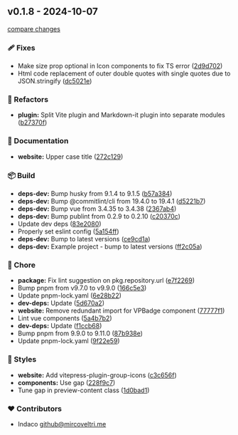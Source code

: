 ## v0.1.8 - 2024-10-07

[compare changes](https://github.com/indaco/vitepress-templ-preview/compare/v0.1.7...v0.1.8)

### 🩹 Fixes

- Make size prop optional in Icon components to fix TS error ([2d9d702](https://github.com/indaco/vitepress-templ-preview/commit/2d9d702))
- Html code replacement of outer double quotes with single quotes due to JSON.stringify ([dc5021e](https://github.com/indaco/vitepress-templ-preview/commit/dc5021e))

### 💅 Refactors

- **plugin:** Split Vite plugin and Markdown-it plugin into separate modules ([b27370f](https://github.com/indaco/vitepress-templ-preview/commit/b27370f))

### 📖 Documentation

- **website:** Upper case title ([272c129](https://github.com/indaco/vitepress-templ-preview/commit/272c129))

### 📦 Build

- **deps-dev:** Bump husky from 9.1.4 to 9.1.5 ([b57a384](https://github.com/indaco/vitepress-templ-preview/commit/b57a384))
- **deps-dev:** Bump @commitlint/cli from 19.4.0 to 19.4.1 ([d5221b7](https://github.com/indaco/vitepress-templ-preview/commit/d5221b7))
- **deps-dev:** Bump vue from 3.4.35 to 3.4.38 ([2367ab4](https://github.com/indaco/vitepress-templ-preview/commit/2367ab4))
- **deps-dev:** Bump publint from 0.2.9 to 0.2.10 ([c20370c](https://github.com/indaco/vitepress-templ-preview/commit/c20370c))
- Update dev deps ([83e2080](https://github.com/indaco/vitepress-templ-preview/commit/83e2080))
- Properly set eslint config ([5a154ff](https://github.com/indaco/vitepress-templ-preview/commit/5a154ff))
- **deps-dev:** Bump to latest versions ([ce9cd1a](https://github.com/indaco/vitepress-templ-preview/commit/ce9cd1a))
- **deps-dev:** Example project - bump to latest versions ([ff2c05a](https://github.com/indaco/vitepress-templ-preview/commit/ff2c05a))

### 🏡 Chore

- **package:** Fix lint suggestion on pkg.repository.url ([e7f2269](https://github.com/indaco/vitepress-templ-preview/commit/e7f2269))
- Bump pnpm from v9.7.0 to v9.9.0 ([166c5e3](https://github.com/indaco/vitepress-templ-preview/commit/166c5e3))
- Update pnpm-lock.yaml ([6e28b22](https://github.com/indaco/vitepress-templ-preview/commit/6e28b22))
- **dev-deps:** Update ([5d670a2](https://github.com/indaco/vitepress-templ-preview/commit/5d670a2))
- **website:** Remove redundant import for VPBadge component ([77777f1](https://github.com/indaco/vitepress-templ-preview/commit/77777f1))
- Lint vue components ([5a4b7b2](https://github.com/indaco/vitepress-templ-preview/commit/5a4b7b2))
- **dev-deps:** Update ([f1ccb68](https://github.com/indaco/vitepress-templ-preview/commit/f1ccb68))
- Bump pnpm from 9.9.0 to 9.11.0 ([87b938e](https://github.com/indaco/vitepress-templ-preview/commit/87b938e))
- Update pnpm-lock.yaml ([9f22e59](https://github.com/indaco/vitepress-templ-preview/commit/9f22e59))

### 🎨 Styles

- **website:** Add vitepress-plugin-group-icons ([c3c656f](https://github.com/indaco/vitepress-templ-preview/commit/c3c656f))
- **components:** Use gap ([228f9c7](https://github.com/indaco/vitepress-templ-preview/commit/228f9c7))
- Tune gap in preview-content class ([1d0bad1](https://github.com/indaco/vitepress-templ-preview/commit/1d0bad1))

### ❤️ Contributors

- Indaco <github@mircoveltri.me>
